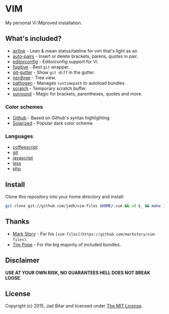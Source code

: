 # VIM

My personal Vi IMproved installation.

## What's included?

- [airline](https://github.com/bling/vim-airline) - Lean & mean status/tabline for vim that's light as air.
- [auto-pairs](https://github.com/jiangmiao/auto-pairs) - Insert or delete brackets, parens, quotes in pair.
- [editorconfig](https://github.com/editorconfig/editorconfig-vim) - Editorconfig support for Vi.
- [fugitive](https://github.com/tpope/vim-fugitive) - Best `git` wrapper.
- [git-gutter](https://github.com/airblade/vim-gitgutter) - Show `git diff` in the gutter.
- [nerdtree](https://github.com/scrooloose/nerdtree) - Tree view.
- [pathogen](https://github.com/tpope/vim-pathogen) - Manages `runtimepath` to autoload bundles.
- [scratch](https://github.com/duff/vim-scratch) - Temporary scratch buffer.
- [surround](https://github.com/tpope/vim-surround) - Magic for brackets, parentheses, quotes and more.

### Color schemes

- [Github](https://github.com/endel/vim-github-colorscheme) - Based on Github's syntax highlighting.
- [Solarized](https://github.com/altercation/vim-colors-solarized) - Popular dark color scheme.

### Languages

- [coffeescript](https://github.com/kchmck/vim-coffee-script)
- [git](https://github.com/tpope/vim-git)
- [javascript](https://github.com/pangloss/vim-javascript)
- [less](https://github.com/groenewege/vim-less)
- [php](https://github.com/vim-scripts/php.vim--Garvin)

## Install

Clone this repository into your home directory and install:

```sh
git clone git://github.com/jadb/vim-files $HOME/.vim && cd $_ && make install
```

## Thanks

- [Mark Story](http://markstory.com) - For his `[vim-files](https://github.com/markstory/vim-files)`.
- [Tim Pope](http://tpo.pe) - For the big majority of included bundles.

## Disclaimer

**USE AT YOUR OWN RISK, NO GUARANTEES HELL DOES NOT BREAK LOOSE.**

## License

Copyright (c) 2015, Jad Bitar and licensed under [The MIT License](http://www.opensource.org/licenses/mit-license.php).

